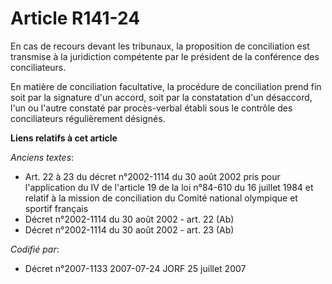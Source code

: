 # Article R141-24

En cas de recours devant les tribunaux, la proposition de conciliation est transmise à la juridiction compétente par le
président de la conférence des conciliateurs.

En matière de conciliation facultative, la procédure de conciliation prend fin soit par la signature d'un accord, soit par la
constatation d'un désaccord, l'un ou l'autre constaté par procès-verbal établi sous le contrôle des conciliateurs
régulièrement désignés.

**Liens relatifs à cet article**

_Anciens textes_:

  - Art. 22 à 23 du décret n°2002-1114 du 30 août 2002 pris pour l'application du IV de l'article 19 de la loi n°84-610 du 16 juillet 1984 et relatif à la mission de conciliation du Comité national olympique et sportif français
  - Décret n°2002-1114 du 30 août 2002 - art. 22 (Ab)
  - Décret n°2002-1114 du 30 août 2002 - art. 23 (Ab)

_Codifié par_:

  - Décret n°2007-1133 2007-07-24 JORF 25 juillet 2007
